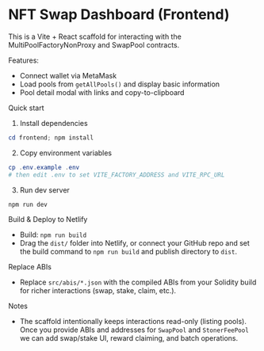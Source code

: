 # NFT Swap Dashboard (Frontend)

This is a Vite + React scaffold for interacting with the MultiPoolFactoryNonProxy and SwapPool contracts.

Features:
- Connect wallet via MetaMask
- Load pools from `getAllPools()` and display basic information
- Pool detail modal with links and copy-to-clipboard

Quick start

1. Install dependencies

```powershell
cd frontend; npm install
```

2. Copy environment variables

```powershell
cp .env.example .env
# then edit .env to set VITE_FACTORY_ADDRESS and VITE_RPC_URL
```

3. Run dev server

```powershell
npm run dev
```

Build & Deploy to Netlify

- Build: `npm run build`
- Drag the `dist/` folder into Netlify, or connect your GitHub repo and set the build command to `npm run build` and publish directory to `dist`.

Replace ABIs

- Replace `src/abis/*.json` with the compiled ABIs from your Solidity build for richer interactions (swap, stake, claim, etc.).

Notes

- The scaffold intentionally keeps interactions read-only (listing pools). Once you provide ABIs and addresses for `SwapPool` and `StonerFeePool` we can add swap/stake UI, reward claiming, and batch operations.
